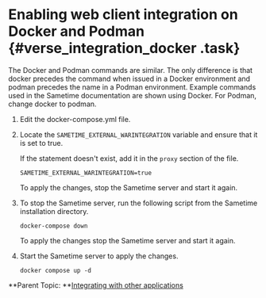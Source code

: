 # Enabling web client integration on Docker and Podman {#verse_integration_docker .task}

The Docker and Podman commands are similar. The only difference is that docker precedes the command when issued in a Docker environment and podman precedes the name in a Podman environment. Example commands used in the Sametime documentation are shown using Docker. For Podman, change docker to podman.

1.  Edit the docker-compose.yml file.

2.  Locate the `SAMETIME_EXTERNAL_WARINTEGRATION` variable and ensure that it is set to true.

    If the statement doesn't exist, add it in the `proxy` section of the file.

    ``` {#codeblock_hfl_1g1_h5b}
    SAMETIME_EXTERNAL_WARINTEGRATION=true
    ```

    To apply the changes, stop the Sametime server and start it again.

3.  To stop the Sametime server, run the following script from the Sametime installation directory.

    ``` {#codeblock_mlj_pqk_25b}
    docker-compose down 
    ```

    To apply the changes stop the Sametime server and start it again.

4.  Start the Sametime server to apply the changes.

    ``` {#codeblock_btc_lj4_k5b}
    docker compose up -d
    
    ```


**Parent Topic:  **[Integrating with other applications](verse_integration.md)

